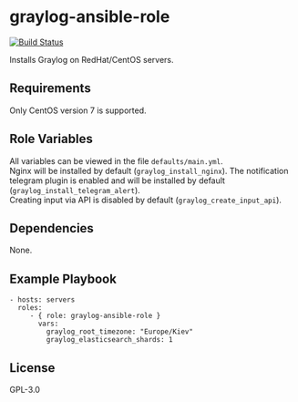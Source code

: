 graylog-ansible-role
=========
[![Build Status](https://travis-ci.org/sinist3rr/graylog-ansible-role.svg?branch=master)](https://travis-ci.org/sinist3rr/graylog-ansible-role)   

Installs Graylog on RedHat/CentOS servers.

Requirements
------------

Only CentOS version 7 is supported.

Role Variables
--------------

All variables can be viewed in the file `defaults/main.yml`.  
Nginx will be installed by default (`graylog_install_nginx`). 
The notification telegram plugin is enabled and will be installed by default (`graylog_install_telegram_alert`).    
Creating input via API is disabled by default (`graylog_create_input_api`).   

Dependencies
------------

None.

Example Playbook
----------------


    - hosts: servers
      roles:
         - { role: graylog-ansible-role }
           vars:
             graylog_root_timezone: "Europe/Kiev"
             graylog_elasticsearch_shards: 1


License
-------

GPL-3.0 

